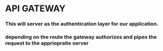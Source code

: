 # API GATEWAY
### This will server as the authentication layer for our application.
### depending on the route the gateway authorizes and pipes the request to the appriopraite server
####
###
##
##